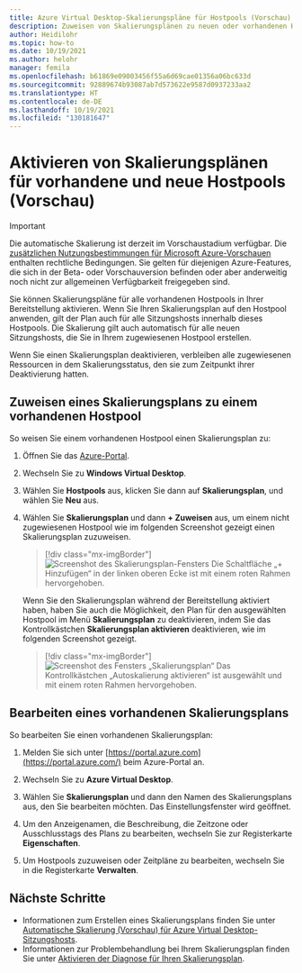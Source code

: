 ```yaml
---
title: Azure Virtual Desktop-Skalierungspläne für Hostpools (Vorschau)
description: Zuweisen von Skalierungsplänen zu neuen oder vorhandenen Hostpools in Ihrer Bereitstellung
author: Heidilohr
ms.topic: how-to
ms.date: 10/19/2021
ms.author: helohr
manager: femila
ms.openlocfilehash: b61869e09003456f55a6d69cae01356a06bc633d
ms.sourcegitcommit: 92889674b93087ab7d573622e9587d0937233aa2
ms.translationtype: HT
ms.contentlocale: de-DE
ms.lasthandoff: 10/19/2021
ms.locfileid: "130181647"
---
```

# <a name="enable-scaling-plans-for-existing-and-new-host-pools-preview"></a>Aktivieren von Skalierungsplänen für vorhandene und neue Hostpools (Vorschau)

> [!IMPORTANT]
> Die automatische Skalierung ist derzeit im Vorschaustadium verfügbar.
> Die [zusätzlichen Nutzungsbestimmungen für Microsoft Azure-Vorschauen](https://azure.microsoft.com/support/legal/preview-supplemental-terms/) enthalten rechtliche Bedingungen. Sie gelten für diejenigen Azure-Features, die sich in der Beta- oder Vorschauversion befinden oder aber anderweitig noch nicht zur allgemeinen Verfügbarkeit freigegeben sind.

Sie können Skalierungspläne für alle vorhandenen Hostpools in Ihrer Bereitstellung aktivieren. Wenn Sie Ihren Skalierungsplan auf den Hostpool anwenden, gilt der Plan auch für alle Sitzungshosts innerhalb dieses Hostpools. Die Skalierung gilt auch automatisch für alle neuen Sitzungshosts, die Sie in Ihrem zugewiesenen Hostpool erstellen.

Wenn Sie einen Skalierungsplan deaktivieren, verbleiben alle zugewiesenen Ressourcen in dem Skalierungsstatus, den sie zum Zeitpunkt ihrer Deaktivierung hatten.

## <a name="assign-a-scaling-plan-to-an-existing-host-pool"></a>Zuweisen eines Skalierungsplans zu einem vorhandenen Hostpool

So weisen Sie einem vorhandenen Hostpool einen Skalierungsplan zu:

1. Öffnen Sie das [Azure-Portal](https://portal.azure.com).

2. Wechseln Sie zu **Windows Virtual Desktop**.

3. Wählen Sie **Hostpools** aus, klicken Sie dann auf **Skalierungsplan**, und wählen Sie **Neu** aus.

4. Wählen Sie **Skalierungsplan** und dann **+ Zuweisen** aus, um einem nicht zugewiesenen Hostpool wie im folgenden Screenshot gezeigt einen Skalierungsplan zuzuweisen.

    > [!div class="mx-imgBorder"]
    > ![Screenshot des Skalierungsplan-Fensters Die Schaltfläche „+ Hinzufügen“ in der linken oberen Ecke ist mit einem roten Rahmen hervorgehoben.](media/assign-scaling-plan.png)

    Wenn Sie den Skalierungsplan während der Bereitstellung aktiviert haben, haben Sie auch die Möglichkeit, den Plan für den ausgewählten Hostpool im Menü **Skalierungsplan** zu deaktivieren, indem Sie das Kontrollkästchen **Skalierungsplan aktivieren** deaktivieren, wie im folgenden Screenshot gezeigt.

    > [!div class="mx-imgBorder"]
    > ![Screenshot des Fensters „Skalierungsplan“ Das Kontrollkästchen „Autoskalierung aktivieren“ ist ausgewählt und mit einem roten Rahmen hervorgehoben.](media/enable-autoscale.png)

## <a name="edit-an-existing-scaling-plan"></a>Bearbeiten eines vorhandenen Skalierungsplans

So bearbeiten Sie einen vorhandenen Skalierungsplan:

1. Melden Sie sich unter [https://portal.azure.com](https://portal.azure.com/) beim Azure-Portal an.

2. Wechseln Sie zu **Azure Virtual Desktop**.

3. Wählen Sie **Skalierungsplan** und dann den Namen des Skalierungsplans aus, den Sie bearbeiten möchten. Das Einstellungsfenster wird geöffnet.

4. Um den Anzeigenamen, die Beschreibung, die Zeitzone oder Ausschlusstags des Plans zu bearbeiten, wechseln Sie zur Registerkarte **Eigenschaften**.

5. Um Hostpools zuzuweisen oder Zeitpläne zu bearbeiten, wechseln Sie in die Registerkarte **Verwalten**.

## <a name="next-steps"></a>Nächste Schritte

- Informationen zum Erstellen eines Skalierungsplans finden Sie unter [Automatische Skalierung (Vorschau) für Azure Virtual Desktop-Sitzungshosts](autoscale-new-existing-host-pool.md).
- Informationen zur Problembehandlung bei Ihrem Skalierungsplan finden Sie unter [Aktivieren der Diagnose für Ihren Skalierungsplan](autoscale-diagnostics.md).